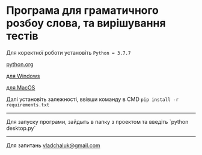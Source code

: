 # Програма для граматичного розбоу слова, та вирішування тестів

Для коректної роботи установіть `Python = 3.7.7` 

[python.org](https://www.python.org/downloads/release/python-377/)

[для Windows](https://www.python.org/ftp/python/3.7.7/python-3.7.7-amd64.exe)

[для MacOS](https://www.python.org/ftp/python/3.7.7/python-3.7.7-macosx10.9.pkg) 

Далі установіть залежності, ввівши команду в CMD
`pip install -r requirements.txt`
<hr>
Для запуску програми, зайдыть в папку з проектом та введіть `python desktop.py`
<hr>

Для запитань <vladchaluk@gmail.com>
